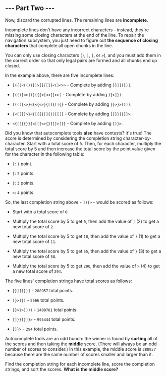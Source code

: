 ## --- Part Two ---
Now, discard the corrupted lines. The remaining lines are **incomplete**.
 
Incomplete lines don't have any incorrect characters - instead, they're missing some closing characters at the end of the line. To repair the navigation subsystem, you just need to figure out **the sequence of closing characters** that complete all open chunks in the line.
 
You can only use closing characters (`)`, `]`, `}`, or `>`), and you must add them in the correct order so that only legal pairs are formed and all chunks end up closed.
 
In the example above, there are five incomplete lines:
 
 
- `[({(<(())[]>[[{[]{<()<>>` - Complete by adding `}}]])})]`.
 
- `[(()[<>])]({[<{<<[]>>(` - Complete by adding `)}>]})`.
 
- `(((({<>}<{<{<>}{[]{[]{}` - Complete by adding `}}>}>))))`.
 
- `{<[[]]>}<{[{[{[]{()[[[]` - Complete by adding `]]}}]}]}>`.
 
- `<{([{{}}[<[[[<>{}]]]>[]]` - Complete by adding `])}>`.
 
 
Did you know that autocomplete tools **also** have contests? It's true! The score is determined by considering the completion string character-by-character. Start with a total score of `0`. Then, for each character, multiply the total score by 5 and then increase the total score by the point value given for the character in the following table:
 
 
- `)`: `1` point.
 
- `]`: `2` points.
 
- `}`: `3` points.
 
- `>`: `4` points.
 
 
So, the last completion string above - `])}>` - would be scored as follows:
 
 
- Start with a total score of `0`.
 
- Multiply the total score by 5 to get `0`, then add the value of `]` (2) to get a new total score of `2`.
 
- Multiply the total score by 5 to get `10`, then add the value of `)` (1) to get a new total score of `11`.
 
- Multiply the total score by 5 to get `55`, then add the value of `}` (3) to get a new total score of `58`.
 
- Multiply the total score by 5 to get `290`, then add the value of `>` (4) to get a new total score of `294`.
 
 
The five lines' completion strings have total scores as follows:
 
 
- `}}]])})]` - `288957` total points.
 
- `)}>]})` - `5566` total points.
 
- `}}>}>))))` - `1480781` total points.
 
- `]]}}]}]}>` - `995444` total points.
 
- `])}>` - `294` total points.
 
 
Autocomplete tools are an odd bunch: the winner is found by **sorting** all of the scores and then taking the **middle** score. (There will always be an odd number of scores to consider.) In this example, the middle score is `288957` because there are the same number of scores smaller and larger than it.
 
Find the completion string for each incomplete line, score the completion strings, and sort the scores. **What is the middle score?**
 